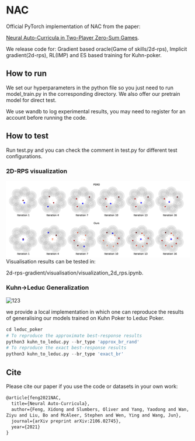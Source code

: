 # NAC

Official PyTorch implementation of NAC from the paper: 

[Neural Auto-Curricula in Two-Player Zero-Sum Games](https://arxiv.org/abs/2106.02745).

We release code for: Gradient based oracle(Game of skills/2d-rps), Implicit gradient(2d-rps), RL(IMP) and ES based training for Kuhn-poker.

## How to run
We set our hyperparameters in the python file so you just need to run model_train.py in the corresponding directory. We also offer our pretrain model for direct test.

We use wandb to log experimental results, you may need to register for an account before running the code.

## How to test
Run test.py and you can check the comment in test.py for different test configurations.

### 2D-RPS visualization
![123](./2drps.png)
Visualisation results can be tested in:

2d-rps-gradient/visualisation/visualization_2d_rps.ipynb.

### Kuhn->Leduc Generalization
![123](./123)

we provide a local implementation in which one can reproduce the results of generalising our models trained on Kuhn Poker to Leduc Poker.

```python
cd leduc_poker
# To reproduce the approximate best-response results
python3 kuhn_to_leduc.py --br_type 'approx_br_rand'
# To reproduce the exact best-response results
python3 kuhn_to_leduc.py --br_type 'exact_br'
```
## Cite
Please cite our paper if you use the code or datasets in your own work:
```
@article{feng2021NAC,
  title={Neural Auto-Curricula},
  author={Feng, Xidong and Slumbers, Oliver and Yang, Yaodong and Wan, Ziyu and Liu, Bo and McAleer, Stephen and Wen, Ying and Wang, Jun},
  journal={arXiv preprint arXiv:2106.02745},
  year={2021}
}
```



